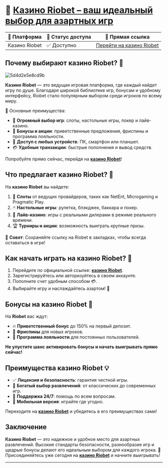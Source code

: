 # 🎰 [Казино Riobet – ваш идеальный выбор для азартных игр](https://brandplay.link/dtx89f2L)

| 🔗 Платформа      | 📌 Статус доступа | 🎲 Прямая ссылка             |
|-------------------|------------------|-----------------------------|
| Казино Riobet    | ✅ Доступно       | [Перейти на казино Riobet](https://brandplay.link/dtx89f2L) |

## Почему выбирают казино Riobet? 💎
![5d4d2e5e8cd9b](https://github.com/user-attachments/assets/c8f4b6e9-30c8-4736-b2a5-ecc399b10c5e)

**Казино Riobet** — это ведущая игровая платформа, где каждый найдет игру по душе. Благодаря широкой библиотеке игр, бонусам и удобному интерфейсу, Riobet стало популярным выбором среди игроков по всему миру.

🎯 Основные преимущества:
- 🎰 **Огромный выбор игр**: слоты, настольные игры, покер и лайв-казино.
- 🎁 **Бонусы и акции**: приветственные предложения, фриспины и программа лояльности.
- 📱 **Доступ с любых устройств**: ПК, смартфон или планшет.
- 💳 **Удобные транзакции**: быстрые пополнения и вывод средств.

Попробуйте прямо сейчас, перейдя на **[казино Riobet](https://brandplay.link/dtx89f2L)**!

## Что предлагает казино Riobet? 🌟

На **казино Riobet** вы найдете:
1. 🎰 **Слоты** от ведущих провайдеров, таких как NetEnt, Microgaming и Pragmatic Play.
2. 🃏 **Настольные игры**: рулетка, блэкджек, баккара и покер.
3. 🎥 **Лайв-казино**: игры с реальными дилерами в режиме реального времени.
4. 🏆 **Турниры и акции**: возможность выиграть крупные призы.

🔗 **Совет**: Сохраняйте ссылку на Riobet в закладках, чтобы всегда оставаться в игре!

## Как начать играть на казино Riobet? 🚀

1. Перейдите по официальной ссылке: **[казино Riobet](https://brandplay.link/dtx89f2L)**.
2. Зарегистрируйтесь или авторизуйтесь в своем аккаунте.
3. Пополните счет удобным способом 💳.
4. Выбирайте игру и наслаждайтесь азартом! 🎲

## Бонусы на казино Riobet 🎁

На **Riobet** вас ждут:
- 🔥 **Приветственный бонус** до 150% на первый депозит.
- 🎰 **Фриспины** для новых игроков.
- 🌟 **Программа лояльности** для постоянных пользователей.

**Не упустите шанс активировать бонусы и начать выигрывать прямо сейчас!**

## Преимущества казино Riobet 💡

- ✅ **Лицензия и безопасность**: гарантия честной игры.
- 🎰 **Богатый выбор развлечений**: от классических до современных игр.
- 💬 **Поддержка 24/7**: помощь по всем вопросам.
- 📱 **Мобильная версия**: играйте где угодно.

Переходите на **[казино Riobet](https://brandplay.link/dtx89f2L)** и убедитесь в его преимуществах сами!

## Заключение

**Казино Riobet** — это надежное и удобное место для азартных развлечений. Высокие стандарты безопасности, разнообразие игр и щедрые бонусы делают его идеальным выбором для каждого игрока. 🎰 Присоединяйтесь уже сегодня на **[казино Riobet](https://brandplay.link/dtx89f2L)** и начните выигрывать!

---
